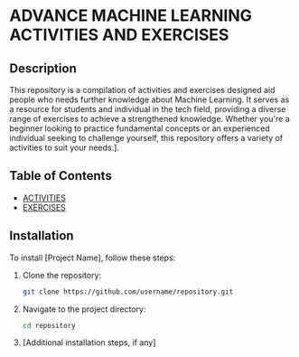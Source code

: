# ADVANCE MACHINE LEARNING ACTIVITIES AND EXERCISES

## Description

This repository is a compilation of activities and exercises designed aid people who needs further knowledge about Machine Learning. It serves as a resource for students and individual in the tech field, providing a diverse range of exercises to achieve a strengthened knowledge. Whether you're a beginner looking to practice fundamental concepts or an experienced individual seeking to challenge yourself, this repository offers a variety of activities to suit your needs.].

## Table of Contents

- [ACTIVITIES](https://github.com/maxyyyne/CSST-ExerAct_Ignacio/tree/main/ACTIVITIES)
- [EXERCISES](https://github.com/maxyyyne/CSST-ExerAct_Ignacio/tree/main/EXERCISES)

## Installation

To install [Project Name], follow these steps:

1. Clone the repository:
    ```sh
    git clone https://github.com/username/repository.git
    ```
2. Navigate to the project directory:
    ```sh
    cd repository
    ```
3. [Additional installation steps, if any]


